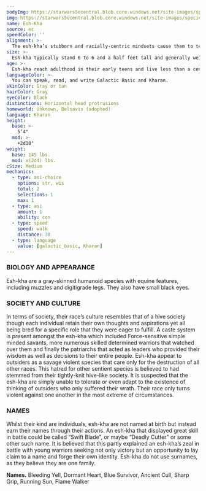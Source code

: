 ```yaml
---
bodyImg: https://starwars5ecentral.blob.core.windows.net/site-images/species/species_esh-kha.png
img: https://starwars5ecentral.blob.core.windows.net/site-images/species/species_esh-kha.png
name: Esh-Kha
source: ec
speedColor: ''
alignment: >-
  The esh-kha’s stubborn and racially-centric mindsets cause them to tend toward lawful balanced, though there are exceptions.
size: >-
  Esh-kha typically stand 6 to 6 and a half feet tall and generally weigh about 200 lbs. Regardless of your position in that range, your size is Medium.
age: >-
  Esh-kha reach adulthood in their early teens and live less than a century.
languageColor: >-
  You can speak, read, and write Galactic Basic and Kharan. 
skinColor: Gray or tan
hairColor: Gray
eyeColor: Black
distinctions: Horizontal head protrusions
homeworld: Unknown, Belsavis (adopted)
language: Kharan
height:
  base: >-
    5’4"
  mod: >-
    +2d10"
weight:
  base: 145 lbs.
  mod: x(2d4) lbs.
cSize: Medium
mechanics:
  - type: asi-choice
    options: str, wis
    total: 2
    selections: 1
    max: 1
  - type: asi
    amount: 1
    ability: con
  - type: speed
    speed: walk
    distance: 30
  - type: language
    value: [galactic_basic, Kharan]
---
```

### BIOLOGY AND APPEARANCE
Esh-kha are a gray-skinned humanoid species with equine features, including muzzles and digitigrade legs. They also have small black eyes.

### SOCIETY AND CULTURE
In terms of society, their race’s culture resembles that of a hive society though each individual retain their own thoughts and aspirations yet all being bred for a specific role that they were eager to fulfill. A caste system is present amongst the esh-kha which included Force-sensitive simple minded savants, more numerous skilled determined warriors that watched over them and finally the patriarchs that acted as leaders who provided their wisdom as well as decisions to their entire people. Esh-kha appear to outsiders as a savage violent species that care only for the destruction of all other races. This hatred for other sentient species is believed to had stemmed from their tightly-knit hive-like society. It is suspected that the esh-kha are simply unable to tolerate or even adapt to the existence of thinking of outsiders who only suffered their wrath. Their race only turns violent against one another in the most extreme of circumstances.

### NAMES
Whilst their kind are individuals, esh-kha are not named at birth but instead earn their names through their actions. An esh-kha that displayed great skill in battle could be called “Swift Blade”, or maybe “Deadly Cutter” or some other such name. It is believed that this partly explained an esh-kha’s zeal in battle with young warriors seeking not only victory but an opportunity to lay claim to a name and forge their own identity. Esh-kha do not use surnames, as they believe they are one family.

__Names.__ Bleeding Yell, Dormant Heart, Blue Survivor, Ancient Cull, Sharp Grip, Running Sun, Flame Walker



    